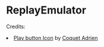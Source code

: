 # ReplayEmulator

Credits:

<li> <a href="https://iconscout.com/icons/play-button" target="_blank">Play button Icon</a> by <a href="https://iconscout.com/contributors/adrien-coquet" target="_blank">Coquet Adrien</a>
